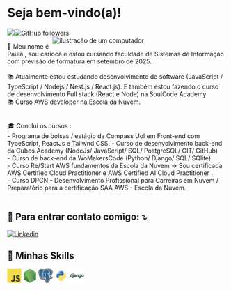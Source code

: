 #  Seja bem-vindo(a)! 
![](https://komarev.com/ghpvc/?username=paulagmborgesp&color=000000)![GitHub followers](https://img.shields.io/github/followers/paulagmborges?label=Follow&style=social)
<img src="https://raw.githubusercontent.com/MicaelliMedeiros/micaellimedeiros/master/image/computer-illustration.png" alt="ilustração de um computador" min-width="400px" max-width="400px" width="400px" align="right">
<br>

🌺 Meu nome é Paula , sou carioca e estou cursando faculdade de Sistemas de Informação com previsão de formatura em setembro de 2025.<br>
<br>
📚 Atualmente estou estudando desenvolvimento de software (JavaScript / TypeScript / Nodejs / Nest.js / React.js). 
E também estou fazendo o curso de desenvolvimento Full stack (React e Node) na SoulCode Academy<br>
📚 Curso AWS developer na Escola da Nuvem.
   
<br>
🎓 Concluí os cursos :
    <br>
  -  Programa de bolsas / estágio da Compass Uol em Front-end com TypeScript, ReactJs e Tailwnd CSS.
  -  Curso de desenvolvimento back-end da Cubos Academy (NodeJs/ JavaScript/ SQL/ PostgreSQL/ GIT/ GitHub) <br>
  -  Curso de back-end da WoMakersCode (Python/ Django/ SQL/ SQlite).<br>
  -  Curso Re/Start AWS fundamentos da Escola da Nuvem -> Sou certificada AWS Certified Cloud Practitioner e AWS Certified AI Cloud Practitioner .<br>
  -  Curso DPCN - Desenvolvimento Profissional para Carreiras em Nuvem / Preparatório para a certificação SAA AWS - Escola da Nuvem.<br>
    <br>
 


## 💌 Para entrar contato comigo: ⤵️
[![Linkedin](https://img.shields.io/badge/LinkedIn-0077B5?style=flat&logo=linkedin)](https://www.linkedin.com/in/paulagmborges/)


## 🚀 Minhas Skills
<code><img height="32" src="https://raw.githubusercontent.com/github/explore/80688e429a7d4ef2fca1e82350fe8e3517d3494d/topics/javascript/javascript.png" alt="Javascript"/></code>
<code><img height="32" src="https://raw.githubusercontent.com/github/explore/80688e429a7d4ef2fca1e82350fe8e3517d3494d/topics/nodejs/nodejs.png" alt="Nodejs"/></code>
<code><img height="32" src="https://raw.githubusercontent.com/github/explore/80688e429a7d4ef2fca1e82350fe8e3517d3494d/topics/postgresql/postgresql.png" alt="PostegreSQ"/></code>
<code><img height="32" src="https://raw.githubusercontent.com/github/explore/80688e429a7d4ef2fca1e82350fe8e3517d3494d/topics/python/python.png" alt="PYTHON"/></code>
<code><img height="32" src="https://raw.githubusercontent.com/github/explore/80688e429a7d4ef2fca1e82350fe8e3517d3494d/topics/django/django.png" alt="DJANGO"/></code> 



  
 
 
 
 

